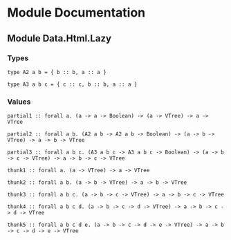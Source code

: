# Module Documentation

## Module Data.Html.Lazy

### Types

    type A2 a b = { b :: b, a :: a }

    type A3 a b c = { c :: c, b :: b, a :: a }


### Values

    partial1 :: forall a. (a -> a -> Boolean) -> (a -> VTree) -> a -> VTree

    partial2 :: forall a b. (A2 a b -> A2 a b -> Boolean) -> (a -> b -> VTree) -> a -> b -> VTree

    partial3 :: forall a b c. (A3 a b c -> A3 a b c -> Boolean) -> (a -> b -> c -> VTree) -> a -> b -> c -> VTree

    thunk1 :: forall a. (a -> VTree) -> a -> VTree

    thunk2 :: forall a b. (a -> b -> VTree) -> a -> b -> VTree

    thunk3 :: forall a b c. (a -> b -> c -> VTree) -> a -> b -> c -> VTree

    thunk4 :: forall a b c d. (a -> b -> c -> d -> VTree) -> a -> b -> c -> d -> VTree

    thunk5 :: forall a b c d e. (a -> b -> c -> d -> e -> VTree) -> a -> b -> c -> d -> e -> VTree




